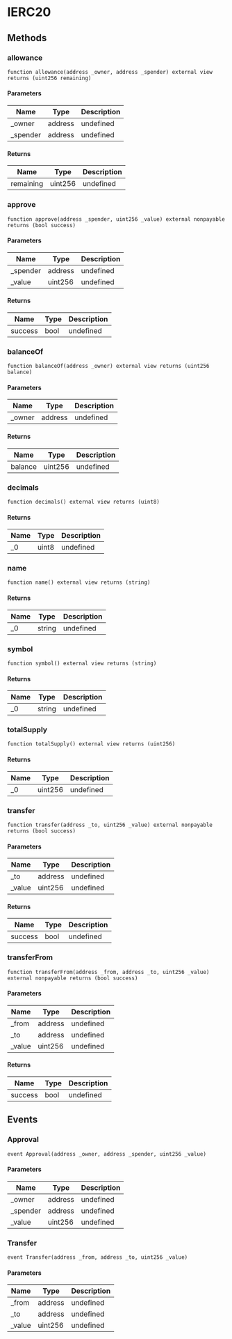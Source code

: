 # IERC20









## Methods

### allowance

```solidity
function allowance(address _owner, address _spender) external view returns (uint256 remaining)
```





#### Parameters

| Name | Type | Description |
|---|---|---|
| _owner | address | undefined |
| _spender | address | undefined |

#### Returns

| Name | Type | Description |
|---|---|---|
| remaining | uint256 | undefined |

### approve

```solidity
function approve(address _spender, uint256 _value) external nonpayable returns (bool success)
```





#### Parameters

| Name | Type | Description |
|---|---|---|
| _spender | address | undefined |
| _value | uint256 | undefined |

#### Returns

| Name | Type | Description |
|---|---|---|
| success | bool | undefined |

### balanceOf

```solidity
function balanceOf(address _owner) external view returns (uint256 balance)
```





#### Parameters

| Name | Type | Description |
|---|---|---|
| _owner | address | undefined |

#### Returns

| Name | Type | Description |
|---|---|---|
| balance | uint256 | undefined |

### decimals

```solidity
function decimals() external view returns (uint8)
```






#### Returns

| Name | Type | Description |
|---|---|---|
| _0 | uint8 | undefined |

### name

```solidity
function name() external view returns (string)
```






#### Returns

| Name | Type | Description |
|---|---|---|
| _0 | string | undefined |

### symbol

```solidity
function symbol() external view returns (string)
```






#### Returns

| Name | Type | Description |
|---|---|---|
| _0 | string | undefined |

### totalSupply

```solidity
function totalSupply() external view returns (uint256)
```






#### Returns

| Name | Type | Description |
|---|---|---|
| _0 | uint256 | undefined |

### transfer

```solidity
function transfer(address _to, uint256 _value) external nonpayable returns (bool success)
```





#### Parameters

| Name | Type | Description |
|---|---|---|
| _to | address | undefined |
| _value | uint256 | undefined |

#### Returns

| Name | Type | Description |
|---|---|---|
| success | bool | undefined |

### transferFrom

```solidity
function transferFrom(address _from, address _to, uint256 _value) external nonpayable returns (bool success)
```





#### Parameters

| Name | Type | Description |
|---|---|---|
| _from | address | undefined |
| _to | address | undefined |
| _value | uint256 | undefined |

#### Returns

| Name | Type | Description |
|---|---|---|
| success | bool | undefined |



## Events

### Approval

```solidity
event Approval(address _owner, address _spender, uint256 _value)
```





#### Parameters

| Name | Type | Description |
|---|---|---|
| _owner  | address | undefined |
| _spender  | address | undefined |
| _value  | uint256 | undefined |

### Transfer

```solidity
event Transfer(address _from, address _to, uint256 _value)
```





#### Parameters

| Name | Type | Description |
|---|---|---|
| _from  | address | undefined |
| _to  | address | undefined |
| _value  | uint256 | undefined |



